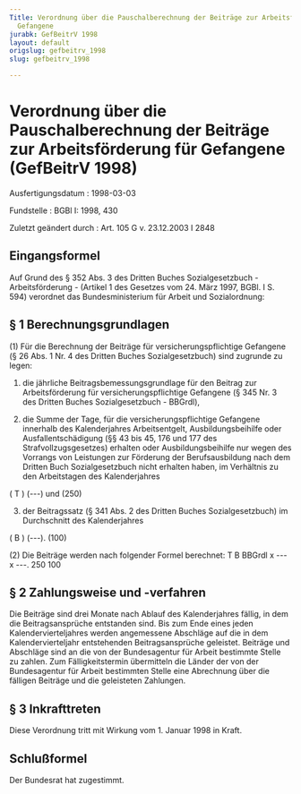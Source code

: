 ```yaml
---
Title: Verordnung über die Pauschalberechnung der Beiträge zur Arbeitsförderung für
  Gefangene
jurabk: GefBeitrV 1998
layout: default
origslug: gefbeitrv_1998
slug: gefbeitrv_1998

---
```


# Verordnung über die Pauschalberechnung der Beiträge zur Arbeitsförderung für Gefangene (GefBeitrV 1998)

Ausfertigungsdatum
:   1998-03-03

Fundstelle
:   BGBl I: 1998, 430

Zuletzt geändert durch
:   Art. 105 G v. 23.12.2003 I 2848


## Eingangsformel

Auf Grund des § 352 Abs. 3 des Dritten Buches Sozialgesetzbuch -
Arbeitsförderung - (Artikel 1 des Gesetzes vom 24. März 1997, BGBl. I
S. 594) verordnet das Bundesministerium für Arbeit und Sozialordnung:


## § 1 Berechnungsgrundlagen

(1) Für die Berechnung der Beiträge für versicherungspflichtige
Gefangene (§ 26 Abs. 1 Nr. 4 des Dritten Buches Sozialgesetzbuch) sind
zugrunde zu legen:

1.  die jährliche Beitragsbemessungsgrundlage für den Beitrag zur
    Arbeitsförderung für versicherungspflichtige Gefangene (§ 345 Nr. 3
    des Dritten Buches Sozialgesetzbuch - BBGrdl),


2.  die Summe der Tage, für die versicherungspflichtige Gefangene
    innerhalb des Kalenderjahres Arbeitsentgelt, Ausbildungsbeihilfe oder
    Ausfallentschädigung (§§ 43 bis 45, 176 und 177 des
    Strafvollzugsgesetzes) erhalten oder Ausbildungsbeihilfe nur wegen des
    Vorrangs von Leistungen zur Förderung der Berufsausbildung nach dem
    Dritten Buch Sozialgesetzbuch nicht erhalten haben, im Verhältnis zu
    den Arbeitstagen des Kalenderjahres



( T )
(---) und
(250)

3.  der Beitragssatz (§ 341 Abs. 2 des Dritten Buches Sozialgesetzbuch) im
    Durchschnitt des Kalenderjahres



( B )
(---).
(100)

(2) Die Beiträge werden nach folgender Formel berechnet:
T     B
BBGrdl x --- x ---.
250   100


## § 2 Zahlungsweise und -verfahren

Die Beiträge sind drei Monate nach Ablauf des Kalenderjahres fällig,
in dem die Beitragsansprüche entstanden sind. Bis zum Ende eines jeden
Kalendervierteljahres werden angemessene Abschläge auf die in dem
Kalendervierteljahr entstehenden Beitragsansprüche geleistet. Beiträge
und Abschläge sind an die von der Bundesagentur für Arbeit bestimmte
Stelle zu zahlen. Zum Fälligkeitstermin übermitteln die Länder der von
der Bundesagentur für Arbeit bestimmten Stelle eine Abrechnung über
die fälligen Beiträge und die geleisteten Zahlungen.


## § 3 Inkrafttreten

Diese Verordnung tritt mit Wirkung vom 1. Januar 1998 in Kraft.


## Schlußformel

Der Bundesrat hat zugestimmt.

